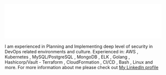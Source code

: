 ![](https://github.com/AlyRagab/AlyRagab/blob/main/assets/main.svg)

I am experienced in Planning and Implementing deep level of security in DevOps related environments and culture.
Experienced in: AWS , Kubernetes , MySQL/PostgreSQL , MongoDB , ELK , Golang , Hashicorp/Vault - Terraform , CloudFormation , CI/CD , Bash , Linux and more.
For more information about me please check out [My LinkedIn profile](https://www.linkedin.com/in/alyragab/)
